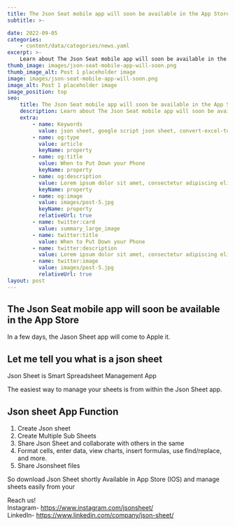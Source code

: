 ```yaml
---
title: The Json Seat mobile app will soon be available in the App Store
subtitle: >-

date: 2022-09-05
categories:
    - content/data/categories/news.yaml
excerpt: >-
    Learn about The Json Seat mobile app will soon be available in the App Store
thumb_image: images/json-seat-mobile-app-will-soon.png
thumb_image_alt: Post 1 placeholder image
image: images/json-seat-mobile-app-will-soon.png
image_alt: Post 1 placeholder image
image_position: top
seo:
    title: The Json Seat mobile app will soon be available in the App Store
    description: Learn about The Json Seat mobile app will soon be available in the App Store
    extra:
        - name: Keywords
          value: json sheet, google script json sheet, convert-excel-to-json sheet, json sheetjs,json cheat sheet, google sheet to json, sheets json api, google sheet json api, json sheet builder, json cheat sheet pdf, json to sheet custom header, json schema cheat sheet, jsonpath cheat sheet, google sheet to json, json to google sheets
        - name: og:type
          value: article
          keyName: property
        - name: og:title
          value: When to Put Down your Phone
          keyName: property
        - name: og:description
          value: Lorem ipsum dolor sit amet, consectetur adipiscing elit
          keyName: property
        - name: og:image
          value: images/post-5.jpg
          keyName: property
          relativeUrl: true
        - name: twitter:card
          value: summary_large_image
        - name: twitter:title
          value: When to Put Down your Phone
        - name: twitter:description
          value: Lorem ipsum dolor sit amet, consectetur adipiscing elit
        - name: twitter:image
          value: images/post-5.jpg
          relativeUrl: true
layout: post
---
```

## The Json Seat mobile app will soon be available in the App Store

In a few days, the Jason Sheet app will come to Apple it.

## Let me tell you what is a json sheet

Json Sheet is Smart  Spreadsheet Management App

The easiest way to manage your sheets is from within the Json Sheet app.

## Json sheet  App Function 

 1. Create Json sheet 
 2. Create Multiple Sub Sheets
 3. Share Json Sheet and collaborate with others in the same 
 4. Format cells, enter data, view charts, insert formulas, use 
     find/replace, and more.
 5. Share Jsonsheet files 


So download Json Sheet shortly Available in App Store (IOS) and manage sheets easily from your

Reach us!</br>
Instagram- <a href="https://www.instagram.com/jsonsheet/">https://www.instagram.com/jsonsheet/</a> </br>
LinkedIn- <a href="https://www.linkedin.com/company/json-sheet/">https://www.linkedin.com/company/json-sheet/</a>

    

